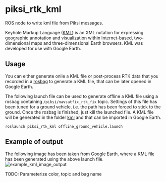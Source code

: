 piksi_rtk_kml
======
ROS node to write kml file from Piksi messages.

Keyhole Markup Language ([KML](https://developers.google.com/kml/)) is an XML notation for expressing geographic annotation and visualization within Internet-based, two-dimensional maps and three-dimensional Earth browsers. KML was developed for use with Google Earth.

## Usage
You can either generate onlie a KML file or post-process RTK data that you recorded in a [rosbag](http://wiki.ros.org/rosbag) to generate a KML file, that can be later opened in Google Earth. 

The following launch file can be used to generate offline a KML file using a rosbag containing `/piksi/navsatfix_rtk_fix` topic. Settings of this file has been tuned for a ground vehicle, i.e. the path has been forced to stick to the ground. Once the rosbag is finished, just kill the launched file. A KML file will be generated in the folder [kml](./kml) and that can be imported in Google Earth.
```
roslaunch piksi_rtk_kml offline_ground_vehicle.launch
```

## Example of output
The following image has been taken from Google Earth, where a KML file has been generated using the above launch file.
![example_kml_image_output](https://user-images.githubusercontent.com/5328930/41427607-c496cc26-7007-11e8-9ccb-2f6ec6b25ba6.png)



TODO: Parameterize color, topic and bag name
